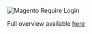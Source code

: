 ![Magento Require Login](http://i.imgur.com/A9yU4SN.png)

Full overview available [here](http://bubbleco.de/en/2012/05/15/a-magento-module-to-require-login-on-your-store/)
